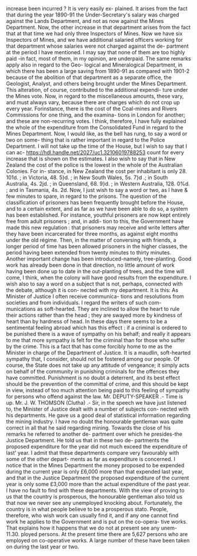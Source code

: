 increase been incurred ? It is very easily ex- plained. It arises from the fact that during the year 1890-91 the Under-Secretary's salary was charged against the Lands Department, and not as now against the Mines Department. Now, the other increase in that department arises from the fact that at that time we had only three Inspectors of Mines. Now we have six Inspectors of Mines, and we have additional salaried officers working for that department whose salaries were not charged against the de- partment at the period I have mentioned. I may say that none of them are too highly paid -in fact, most of them, in my opinion, are underpaid. The same remarks apply also in regard to the Geo- logical and Mineralogical Department, in which there has been a large saving from 1890-91 as compared with 1901-2 because of the abolition of that department as a separate office, the Geologist, Analyst, and others being brought under the Mines Department. This alteration, of course, contributed to the additional expendi- ture under the Mines vote. Now, in regard to the miscellaneous amounts, these vary, and must always vary, because there are charges which do not crop up every year. Forinstance, there is the cost of the Coal-mines and Rivers Commissions for one thing, and the examina- tions in London for another; and these are non-recurring votes. I think, therefore, I have fully explained the whole of the expenditure from the Consolidated Fund in regard to the Mines Department. Now, I would like, as the bell has rung, to say a word or two on some- thing that is rather important in regard to the Police Department. I will not take up the time of the House, but I wish to say that I can ac- https://hdl.handle.net/2027/uc1.32106019788253 count for every increase that is shown on the estimates. I also wish to say that in New Zealand the cost of the police is the lowest in the whole of the Australian Colonies. For in- stance, in New Zealand the cost per inhabitant is only 28. 101d. ; in Victoria, 48. 5}d. ; in New South Wales, 5s. 7}d .; in South Australia, 4s. 2jd. ; in Queensland, 68. 9}d. ; in Western Australia, 128. 0%d. ; and in Tasmania, 4s. 2d. Now, I just wish to say a word or two, as I have & few minutes to spare, in regard to the prisons. The question of the classification of prisoners has been frequently brought before the House, and to a certain extent, and as far as we have been able to do so, a system has been established. For instance, youthful prisoners are now kept entirely free from adult prisoners ; and, in addi- tion to this, the Government have made this new regulation : that prisoners may receive and write letters after they have been incarcerated for three months, as against eight months under the old régime. Then, in the matter of conversing with friends, a longer period of time has been allowed prisoners in the higher classes, the period having been extended from twenty minutes to thirty minutes. Another important change has been introduced-namely, tree-planting. Good work has already been done in that direction, no little amount of work having been done up to date in the out-planting of trees, and the time will come, I think, when the colony will have good results from the expenditure. I wish also to say a word on a subject that is not, perhaps, connected with the debate, although it is con- nected with my department. It is this: As Minister of Justice I often receive communica- tions and resolutions from societies and from individuals. I regard the writers of such com- munications as soft-hearted. They are inclined to allow the heart to rule their actions rather than the head ; they are swayed more by kindness of heart than by hardness of head. In these days there seems to be a sentimental feeling abroad which has this effect : if a criminal is ordered to be punished there is a wave of sympathy on his behalf; and really it appears to me that more sympathy is felt for the criminal than for those who suffer by the crime. This is a fact that has come forcibly home to me as the Minister in charge of the Department of Justice. It is a maudlin, soft-hearted sympathy that, I consider, should not be fostered among our people. Of course, the State does not take up any attitude of vengeance; it simply acts on behalf of the community in punishing criminals for the offences they have committed. Punishment is no doubt a deterrent, and its best effect should be the prevention of the committal of crime, and this should be kept in view, instead of too much attention being paid to this feeling of sympathy for persons who offend against the law. Mr. DEPUTY-SPEAKER .- Time is up. Mr. J. W. THOMSON (Clutha) .- Sir, in the speech we have just listened to, the Minister of Justice dealt with a number of subjects con- nected with his departments. He gave us a good deal of statistical information regarding the mining industry. I have no doubt the honourable gentleman was quite correct in all that he said regarding mining. Towards the close of his remarks he referred to another de- partment over which he presides-the Justice Department. He told us that in these two de- partments the proposed expenditure for the year did not much exceed the expenditure of last' year. I admit that these departments compare very favourably with some of the other depart- ments as far as expenditure is concerned. I notice that in the Mines Department the money proposed to be expended during the current year is only £6,000 more than that expended last year, and that in the Justice Department the proposed expenditure of the current year is only some £3,000 more than the actual expenditure of the past year. I have no fault to find with these departments. With the view of proving to us that the country is prosperous, the honourable gentleman also told us that now we never see any unemployed knocking about. Fortunately, the country is in what people believe to be a prosperous stato. People, therefore, who wish work can usually find it, and if any one cannot find work he applies to the Government and is put on the co-opera- tive works. That explains how it happens that we do not at present see any unem- 11.30. ployed persons. At the present time there are 5,627 persons who are employed on co-operative works. A large number of these have been taken on during the last year or two. 